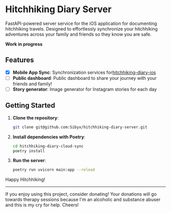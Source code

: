 # Hitchhiking Diary Server

FastAPI-powered server service for the iOS application for documenting hitchhiking travels. Designed to effortlessly
synchronize your hitchhiking adventures across your family and friends so they know you are safe.

**Work in progress**

## Features

- [X] **Mobile App Sync**: Synchronization services for[hitchhiking-diary-ios](https://github.com/Sibyx/hitchhiking-diary-ios/)
- [ ] **Public dashboard**: Public dashboard to share your journey with your friends and family!
- [ ] **Story generator**: Image generator for Instagram stories for each day

## Getting Started

1. **Clone the repository**:
    ```bash
    git clone git@github.com:Sibyx/hitchhiking-diary-server.git
    ```

2. **Install dependencies with Poetry**:
    ```bash
    cd hitchhiking-diary-cloud-sync
    poetry install
    ```

3. **Run the server**:
    ```bash
    poetry run uvicorn main:app --reload
    ```

Happy Hitchhiking!

---
If you enjoy using this project, consider donating! Your donations will go towards therapy sessions because
I'm an alcoholic and substance abuser and this is my cry for help. Cheers!
